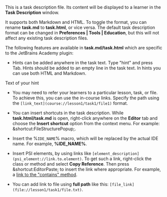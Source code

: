 This is a task description file.
Its content will be displayed to a learner
in the **Task Description** window.

It supports both Markdown and HTML.
To toggle the format, you can rename **task.md**
to **task.html**, or vice versa.
The default task description format can be changed
in **Preferences | Tools | Education**,
but this will not affect any existing task description files.

The following features are available in
**task.md/task.html** which are specific to the JetBrains Academy plugin:

- Hints can be added anywhere in the task text.
  Type "hint" and press Tab.
  Hints should be added to an empty line in the task text.
  In hints you can use both HTML and Markdown.
<div class="hint">

Text of your hint

</div>

- You may need to refer your learners to a particular lesson,
  task, or file. To achieve this, you can use the in-course links.
  Specify the path using the `[link_text](course://lesson1/task1/file1)` format.

- You can insert shortcuts in the task description.
  While **task.html/task.md** is open, right-click anywhere
  on the **Editor** tab and choose the **Insert shortcut** option
  from the context menu.
  For example: &shortcut:FileStructurePopup;.

- Insert the &percnt;`IDE_NAME`&percnt; macro,
  which will be replaced by the actual IDE name.
  For example, **%IDE_NAME%**.

- Insert PSI elements, by using links like
  `[element_description](psi_element://link.to.element)`.
  To get such a link, right-click the class or method
  and select **Copy Reference**.
  Then press &shortcut:EditorPaste; to insert the link where appropriate.
  For example, a [link to the "contains" method](psi_element://java.lang.String#contains).

- You can add link to file using **full path** like this:
  `[file_link](file://lesson1/task1/file.txt)`.